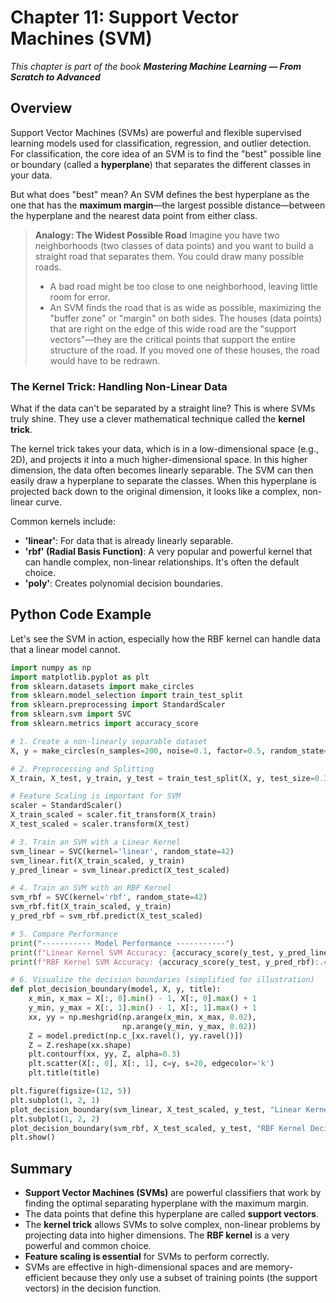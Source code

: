 # Chapter 11: Support Vector Machines (SVM)

_This chapter is part of the book **Mastering Machine Learning — From Scratch to Advanced**_

## Overview

Support Vector Machines (SVMs) are powerful and flexible supervised learning models used for classification, regression, and outlier detection. For classification, the core idea of an SVM is to find the "best" possible line or boundary (called a **hyperplane**) that separates the different classes in your data.

But what does "best" mean? An SVM defines the best hyperplane as the one that has the **maximum margin**—the largest possible distance—between the hyperplane and the nearest data point from either class.

> **Analogy: The Widest Possible Road**
> Imagine you have two neighborhoods (two classes of data points) and you want to build a straight road that separates them. You could draw many possible roads.
> - A bad road might be too close to one neighborhood, leaving little room for error.
> - An SVM finds the road that is as wide as possible, maximizing the "buffer zone" or "margin" on both sides. The houses (data points) that are right on the edge of this wide road are the "support vectors"—they are the critical points that support the entire structure of the road. If you moved one of these houses, the road would have to be redrawn.

### The Kernel Trick: Handling Non-Linear Data

What if the data can't be separated by a straight line? This is where SVMs truly shine. They use a clever mathematical technique called the **kernel trick**.

The kernel trick takes your data, which is in a low-dimensional space (e.g., 2D), and projects it into a much higher-dimensional space. In this higher dimension, the data often becomes linearly separable. The SVM can then easily draw a hyperplane to separate the classes. When this hyperplane is projected back down to the original dimension, it looks like a complex, non-linear curve.

Common kernels include:
- **'linear'**: For data that is already linearly separable.
- **'rbf' (Radial Basis Function)**: A very popular and powerful kernel that can handle complex, non-linear relationships. It's often the default choice.
- **'poly'**: Creates polynomial decision boundaries.

## Python Code Example

Let's see the SVM in action, especially how the RBF kernel can handle data that a linear model cannot.

```python
import numpy as np
import matplotlib.pyplot as plt
from sklearn.datasets import make_circles
from sklearn.model_selection import train_test_split
from sklearn.preprocessing import StandardScaler
from sklearn.svm import SVC
from sklearn.metrics import accuracy_score

# 1. Create a non-linearly separable dataset
X, y = make_circles(n_samples=200, noise=0.1, factor=0.5, random_state=42)

# 2. Preprocessing and Splitting
X_train, X_test, y_train, y_test = train_test_split(X, y, test_size=0.3, random_state=42)

# Feature Scaling is important for SVM
scaler = StandardScaler()
X_train_scaled = scaler.fit_transform(X_train)
X_test_scaled = scaler.transform(X_test)

# 3. Train an SVM with a Linear Kernel
svm_linear = SVC(kernel='linear', random_state=42)
svm_linear.fit(X_train_scaled, y_train)
y_pred_linear = svm_linear.predict(X_test_scaled)

# 4. Train an SVM with an RBF Kernel
svm_rbf = SVC(kernel='rbf', random_state=42)
svm_rbf.fit(X_train_scaled, y_train)
y_pred_rbf = svm_rbf.predict(X_test_scaled)

# 5. Compare Performance
print("----------- Model Performance -----------")
print(f"Linear Kernel SVM Accuracy: {accuracy_score(y_test, y_pred_linear):.4f}")
print(f"RBF Kernel SVM Accuracy: {accuracy_score(y_test, y_pred_rbf):.4f}")

# 6. Visualize the decision boundaries (simplified for illustration)
def plot_decision_boundary(model, X, y, title):
    x_min, x_max = X[:, 0].min() - 1, X[:, 0].max() + 1
    y_min, y_max = X[:, 1].min() - 1, X[:, 1].max() + 1
    xx, yy = np.meshgrid(np.arange(x_min, x_max, 0.02),
                         np.arange(y_min, y_max, 0.02))
    Z = model.predict(np.c_[xx.ravel(), yy.ravel()])
    Z = Z.reshape(xx.shape)
    plt.contourf(xx, yy, Z, alpha=0.3)
    plt.scatter(X[:, 0], X[:, 1], c=y, s=20, edgecolor='k')
    plt.title(title)

plt.figure(figsize=(12, 5))
plt.subplot(1, 2, 1)
plot_decision_boundary(svm_linear, X_test_scaled, y_test, "Linear Kernel Decision Boundary")
plt.subplot(1, 2, 2)
plot_decision_boundary(svm_rbf, X_test_scaled, y_test, "RBF Kernel Decision Boundary")
plt.show()
```

## Summary

- **Support Vector Machines (SVMs)** are powerful classifiers that work by finding the optimal separating hyperplane with the maximum margin.
- The data points that define this hyperplane are called **support vectors**.
- The **kernel trick** allows SVMs to solve complex, non-linear problems by projecting data into higher dimensions. The **RBF kernel** is a very powerful and common choice.
- **Feature scaling is essential** for SVMs to perform correctly.
- SVMs are effective in high-dimensional spaces and are memory-efficient because they only use a subset of training points (the support vectors) in the decision function.
